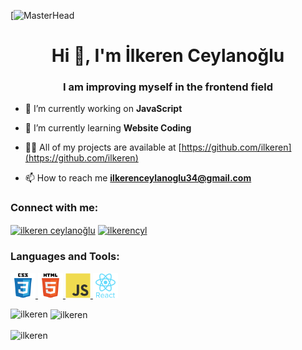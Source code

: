 [![MasterHead](https://rootstack.com/static/bbebd51712e30f92bd35b74d8d88d47b/Captura%20de%20pantalla%202023-10-20%20a%20la(s)%2016.26.01.jpg)
<h1 align="center">Hi 👋, I'm İlkeren Ceylanoğlu</h1>
<h3 align="center">I am improving myself in the frontend field</h3>

- 🔭 I’m currently working on **JavaScript**

- 🌱 I’m currently learning **Website Coding**

- 👨‍💻 All of my projects are available at [https://github.com/ilkeren](https://github.com/ilkeren)

- 📫 How to reach me **ilkerenceylanoglu34@gmail.com**

<h3 align="left">Connect with me:</h3>
<p align="left">
<a href="https://linkedin.com/in/i̇lkeren ceylanoğlu" target="blank"><img align="center" src="https://raw.githubusercontent.com/rahuldkjain/github-profile-readme-generator/master/src/images/icons/Social/linked-in-alt.svg" alt="i̇lkeren ceylanoğlu" height="30" width="40" /></a>
<a href="https://instagram.com/ilkerencyl" target="blank"><img align="center" src="https://raw.githubusercontent.com/rahuldkjain/github-profile-readme-generator/master/src/images/icons/Social/instagram.svg" alt="ilkerencyl" height="30" width="40" /></a>
</p>

<h3 align="left">Languages and Tools:</h3>
<p align="left"> <a href="https://www.w3schools.com/css/" target="_blank" rel="noreferrer"> <img src="https://raw.githubusercontent.com/devicons/devicon/master/icons/css3/css3-original-wordmark.svg" alt="css3" width="40" height="40"/> </a> <a href="https://www.w3.org/html/" target="_blank" rel="noreferrer"> <img src="https://raw.githubusercontent.com/devicons/devicon/master/icons/html5/html5-original-wordmark.svg" alt="html5" width="40" height="40"/> </a> <a href="https://developer.mozilla.org/en-US/docs/Web/JavaScript" target="_blank" rel="noreferrer"> <img src="https://raw.githubusercontent.com/devicons/devicon/master/icons/javascript/javascript-original.svg" alt="javascript" width="40" height="40"/> </a> <a href="https://reactjs.org/" target="_blank" rel="noreferrer"> <img src="https://raw.githubusercontent.com/devicons/devicon/master/icons/react/react-original-wordmark.svg" alt="react" width="40" height="40"/> </a> </p>

<p><img align="left" src="https://github-readme-stats.vercel.app/api/top-langs?username=ilkeren&show_icons=true&locale=en&layout=compact" alt="ilkeren" /></p>

<p>&nbsp;<img align="center" src="https://github-readme-stats.vercel.app/api?username=ilkeren&show_icons=true&locale=en" alt="ilkeren" /></p>

<p><img align="center" src="https://github-readme-streak-stats.herokuapp.com/?user=ilkeren&" alt="ilkeren" /></p>

